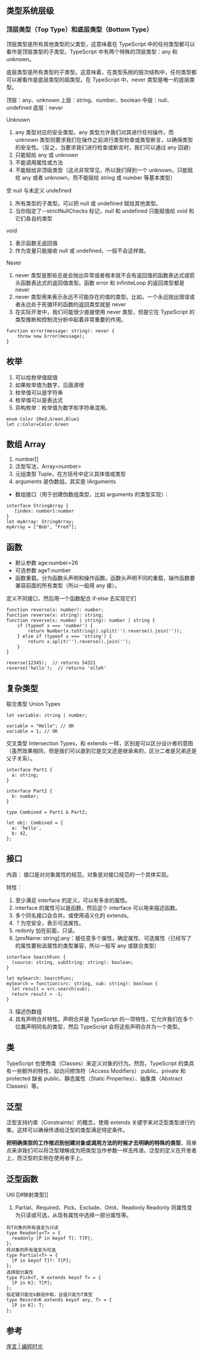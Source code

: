 ## 类型系统层级
### 顶层类型（Top Type）和底层类型（Bottom Type）
顶层类型是所有其他类型的父类型，这意味着在 TypeScript 中的任何类型都可以看作是顶层类型的子类型。TypeScript 中有两个特殊的顶层类型：any 和 unknown。

底层类型是所有类型的子类型。这意味着，在类型系统的层次结构中，任何类型都可以被看作是底层类型的超类型。在 TypeScript 中，never 类型是唯一的底层类型。

顶层：any、unknown
上层：string、number、boolean
中层：null、undefined
底层：never

Unknown 
1. any 类型对应的安全类型。any 类型允许我们对其进行任何操作，而 unknown 类型则要求我们在操作之前进行类型检查或类型断言，以确保类型的安全性。（反之，当要求我们进行检查或断言时，我们可以通过 any 回避）
2. 只能赋给 any 或 unknown
3. 不能调用属性或方法
4. 不能赋给非顶级类型（这点非常常见，所以我们得到一个 unknown，只能赋给 any 或者 unknown，而不能赋给 string 或 number 等基本类型）

空 null 与未定义 undefined
1. 所有类型的子类型。可以把 null 或 undefined 赋给其他类型。
2. 当你指定了--strictNullChecks 标记，null 和 undefined 只能赋值给 void 和它们各自的类型

void
1. 表示函数无返回值
2. 作为变量只能接收 null 或 undefined，一般不会这样做。

Never
1. never 类型是那些总是会抛出异常或者根本就不会有返回值的函数表达式或箭头函数表达式的返回值类型。函数 error 和 infiniteLoop 的返回类型都是 never
2. never 类型用来表示永远不可能存在的值的类型。比如，一个永远抛出错误或者永远处于死循环的函数的返回类型就是 never
3. 在实际开发中，我们可能很少直接使用 never 类型，但是它在 TypeScript 的类型推断和控制流分析中起着非常重要的作用。
```
function error(message: string): never {
    throw new Error(message);
}
```

## 枚举
1. 可以给枚举值赋值
2. 如果枚举值为数字，后面递增
3. 枚举值可以是字符串
4. 枚举值可以是表达式
5. 异构枚举：枚举值为数字和字符串混用。
```
enum Color {Red,Green,Blue}
let c:Color=Color.Green
```

## 数组 Array
1. number\[\]
2. 泛型写法，Array\<number\>
3. 元组类型 Tuple，在方括号中定义具体值或类型
4. arguments 是伪数组。其实是 IArguments
- 数组接口（用于创建伪数组类型，比如 arguments 的类型实现）：
```  
interface StringArray {
  ​	[index: number]:number
}
let myArray: StringArray;
myArray = ["Bob", "Fred"];
```

## 函数
- 默认参数 age:number=26
- 可选参数 age?:number
- 函数重载。分为函数头声明和操作函数。函数头声明不同的重载，操作函数要兼容前面的所有类型（所以一般用 any 接）。

定义不同接口，然后用一个函数配合 if-else 去实现它们
```
function reverse(x: number): number;
function reverse(x: string): string;
function reverse(x: number | string): number | string {
    if (typeof x === 'number') {
        return Number(x.toString().split('').reverse().join(''));
    } else if (typeof x === 'string') {
        return x.split('').reverse().join('');
    }
}

reverse(12345);  // returns 54321
reverse('hello');  // returns 'olleh'
```

## 复杂类型
联合类型 Union Types
```
let variable: string | number;

variable = "Hello"; // OK
variable = 1; // OK

```

交叉类型 Intersection Types，和 extends 一样，区别是可以区分设计者的意图 （虽然效果相同，但是我们可以直到它是交叉还是继承来的，区分二者是兄弟还是父子关系）。
```
interface Part1 { 
  a: string;
}

interface Part2 { 
  b: number;
}

type Combined = Part1 & Part2;

let obj: Combined = { 
  a: 'hello',
  b: 42,
};
```
## 接口
内涵：
接口是对对象属性的规范，对象是对接口规范的一个具体实现。

特性：
1. 至少满足 interface 的定义，可以有多余的属性。
2. interface 的属性可以是函数，然后这个 interface 可以用来描述函数。
3. 多个同名接口会合并。或使用语义化的 extends。
4. ？为空安全，表示可选属性。
5. redonly 加在前面，只读。
6.  \[proName: string\]:any：接任意多个属性，确定属性、可选属性（已经写了的属性要和该属性的类型兼容，所以一般写 any 或联合类型）
```
interface SearchFunc {
  (source: string, subString: string): boolean;
}

let mySearch: SearchFunc;
mySearch = function(src: string, sub: string): boolean {
  let result = src.search(sub);
  return result > -1;
}

```
3. 描述伪数组
4. 具有声明合并特性。声明合并是 TypeScript 的一项特性，它允许我们在多个位置声明同名的类型，然后 TypeScript 会将这些声明合并为一个类型。

## 类
TypeScript 也使用类（Classes）来定义对象的行为。然而，TypeScript 的类具有一些额外的特性，如访问修饰符（Access Modifiers） public、private 和 protected 缺省 public、静态属性（Static Properties）、抽象类（Abstract Classes）等。

## 泛型
泛型支持约束（Constraints）的概念，使用 extends 关键字来对泛型类型进行约束。这样可以确保传递给泛型的类型满足特定条件。

**把明确类型的工作推迟到创建对象或调用方法的时候才去明确的特殊的类型**，简单点来讲我们可以将泛型理解成为把类型当作参数一样去传递。泛型的定义在开发者上，而泛型的实例在使用者手上。

## 泛型函数 
Util [[#映射类型]]
1. Partial、Required、Pick、Exclude、Omit、Readonly
Readonly 将属性变为只读或可选，从现有属性中选择一部分属性等。
```
将T对象的所有值变为只读
type Readonly<T> = {
  readonly [P in keyof T]: T[P];
};
将对象的所有值变为可选
type Partial<T> = {
  [P in keyof T]?: T[P];
};
选择部分属性
type Pick<T, K extends keyof T> = {
  [P in K]: T[P];
};
指定键只能在k数组中取，且值只能为T类型
type Record<K extends keyof any, T> = {
  [P in K]: T;
};
```

## 参考
[序言 | 编程时光](https://www.coding-time.cn/ts/preamble.html)